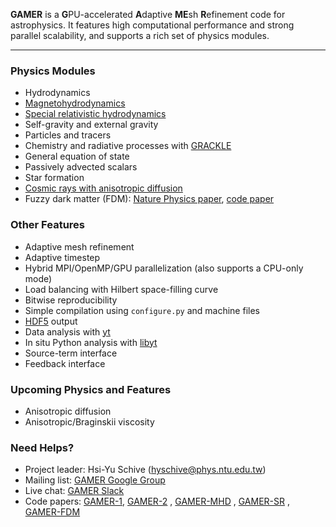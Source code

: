 **GAMER** is a **G**PU-accelerated **A**daptive **ME**sh **R**efinement
code for astrophysics. It features high computational performance and
strong parallel scalability, and supports a rich set of physics modules.

***


### Physics Modules
* Hydrodynamics
* [Magnetohydrodynamics](https://iopscience.iop.org/article/10.3847/1538-4365/aac49e/meta)
* [Special relativistic hydrodynamics](https://academic.oup.com/mnras/article/504/3/3298/6224873)
* Self-gravity and external gravity
* Particles and tracers
* Chemistry and radiative processes with [GRACKLE](http://grackle.readthedocs.io/en/latest/index.html)
* General equation of state
* Passively advected scalars
* Star formation
* [Cosmic rays with anisotropic diffusion](https://iopscience.iop.org/article/10.3847/1538-4357/ad50c5#apjad50c5app2)
* Fuzzy dark matter (FDM): [Nature Physics paper](http://www.nature.com/nphys/journal/v10/n7/covers/index.html), [code paper](https://arxiv.org/abs/2411.17288)

### Other Features
* Adaptive mesh refinement
* Adaptive timestep
* Hybrid MPI/OpenMP/GPU parallelization (also supports a CPU-only mode)
* Load balancing with Hilbert space-filling curve
* Bitwise reproducibility
* Simple compilation using `configure.py` and machine files
* [HDF5](https://support.hdfgroup.org/HDF5) output
* Data analysis with [yt](http://yt-project.org)
* In situ Python analysis with [libyt](https://github.com/yt-project/libyt)
* Source-term interface
* Feedback interface

### Upcoming Physics and Features
* Anisotropic diffusion
* Anisotropic/Braginskii viscosity

### Need Helps?
* Project leader: Hsi-Yu Schive (hyschive@phys.ntu.edu.tw)
* Mailing list: [GAMER Google Group](https://groups.google.com/forum/#!forum/gamer-amr)
* Live chat: [GAMER Slack](https://join.slack.com/t/gamer-project/shared_invite/enQtNTUwMDA5ODAwMTMzLTc3ZWY2MWE2YTlmMDI0MTQ4M2JjOTg2NmU4OWVkOGY1ZTI3MmY5NjUxOTk1ZjM5ZjNjOGViMGY3ZGExMDdiYzU)
* Code papers:
[GAMER-1](https://iopscience.iop.org/article/10.1088/0067-0049/186/2/457),
[GAMER-2](https://academic.oup.com/mnras/article/481/4/4815/5106358) <a name="CODE_PAPER"></a>,
[GAMER-MHD](http://iopscience.iop.org/article/10.3847/1538-4365/aac49e/meta) <a name="MHD_PAPER"></a> ,
[GAMER-SR](https://academic.oup.com/mnras/article/504/3/3298/6224873) <a name="SR_PAPER"></a>,
[GAMER-FDM](https://arxiv.org/abs/2411.17288) <a name="FDM_PAPER"></a>

